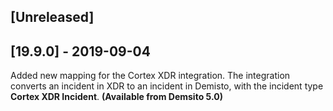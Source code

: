 ## [Unreleased]


## [19.9.0] - 2019-09-04
Added new mapping for the Cortex XDR integration. The integration converts an incident in XDR to an incident in Demisto, with the incident type **Cortex XDR Incident**. **(Available from Demsito 5.0)**
